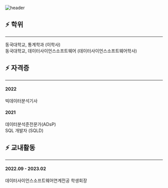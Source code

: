 ![header](https://capsule-render.vercel.app/api?type=wave&color=auto&height=300&section=header&text=Joohyeong's%20Git&fontSize=80)


<!--
**gangjoohyeong/gangjoohyeong** is a ✨ _special_ ✨ repository because its `README.md` (this file) appears on your GitHub profile.

Here are some ideas to get you started:

- 🔭 I’m currently working on ...
- 🌱 I’m currently learning ...
- 👯 I’m looking to collaborate on ...
- 🤔 I’m looking for help with ...
- 💬 Ask me about ...
- 📫 How to reach me: ...
- 😄 Pronouns: ...
- ⚡ Fun fact: ...
-->
## ⚡ 학위
***
동국대학교, 통계학과 (이학사)<br>
동국대학교, 데이터사이언스소프트웨어 (데이터사이언스소프트웨어학사)

## ⚡  자격증
***
<h4>2022</h4>
빅데이터분석기사
<h4>2021</h4>
데이터분석준전문가(ADsP)<br>
SQL 개발자 (SQLD)

## ⚡  교내활동
***
<h4>2022.09 - 2023.02</h4>
데이터사이언스소프트웨어연계전공 학생회장
